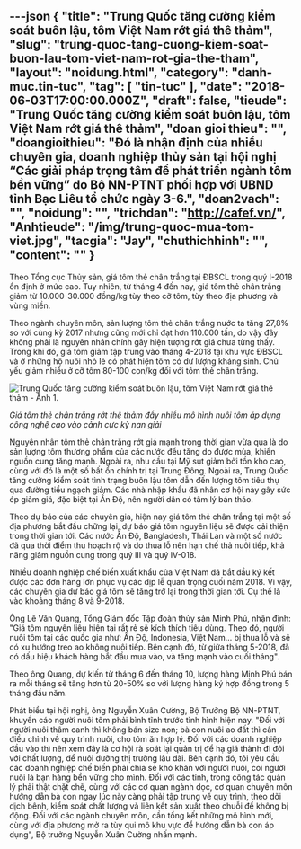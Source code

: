 ---json
{
    "title": "Trung Quốc tăng cường kiểm soát buôn lậu, tôm Việt Nam rớt giá thê thảm",
    "slug": "trung-quoc-tang-cuong-kiem-soat-buon-lau-tom-viet-nam-rot-gia-the-tham",
    "layout": "noidung.html",
    "category": "danh-muc.tin-tuc",
    "tag": [
        "tin-tuc"
    ],
    "date": "2018-06-03T17:00:00.000Z",
    "draft": false,
    "tieude": "Trung Quốc tăng cường kiểm soát buôn lậu, tôm Việt Nam rớt giá thê thảm",
    "doan gioi thieu": "",
    "doangioithieu": "Đó là nhận định của nhiều chuyên gia, doanh nghiệp thủy sản tại hội nghị “Các giải pháp trọng tâm để phát triển ngành tôm bền vững” do Bộ NN-PTNT phối hợp với UBND tỉnh Bạc Liêu tổ chức ngày 3-6.",
    "doan2vach": "",
    "noidung": "",
    "trichdan": "http://cafef.vn/",
    "Anhtieude": "/img/trung-quoc-mua-tom-viet.jpg",
    "tacgia": "Jay",
    "chuthichhinh": "",
    "__content__": ""
}
---
<p><span style="font-size:14px">Theo Tổng cục Thủy sản, gi&aacute; t&ocirc;m thẻ ch&acirc;n trắng tại ĐBSCL trong qu&yacute; I-2018 ổn định ở mức cao. Tuy nhi&ecirc;n, từ th&aacute;ng 4 đến nay, gi&aacute; t&ocirc;m thẻ ch&acirc;n trắng giảm từ 10.000-30.000 đồng/kg t&ugrave;y theo cỡ t&ocirc;m, t&ugrave;y theo địa phương v&agrave; v&ugrave;ng miền.</span></p>

<p><span style="font-size:14px">Theo ng&agrave;nh chuy&ecirc;n m&ocirc;n, sản lượng t&ocirc;m thẻ ch&acirc;n trắng nước ta tăng 27,8% so với c&ugrave;ng kỳ 2017 nhưng cũng mới chỉ đạt hơn 110.000 tấn, do vậy đ&acirc;y kh&ocirc;ng phải l&agrave; nguy&ecirc;n nh&acirc;n ch&iacute;nh g&acirc;y hiện tượng rớt gi&aacute; chưa từng thấy. Trong khi đ&oacute;, gi&aacute; t&ocirc;m giảm tập trung v&agrave;o th&aacute;ng 4-2018 tại khu vực ĐBSCL v&agrave; ở những hộ nu&ocirc;i nhỏ lẻ c&oacute; ph&aacute;t hiện t&ocirc;m c&oacute; dư lượng kh&aacute;ng sinh. Chủ yếu giảm nhiều ở cỡ t&ocirc;m 80-100 con/kg đối với t&ocirc;m thẻ ch&acirc;n trắng.</span></p>

<p><span style="font-size:14px"><img alt="Trung Quốc tăng cường kiểm soát buôn lậu, tôm Việt Nam rớt giá thê thảm - Ảnh 1." id="img_31c3d5f0-6707-11e8-b391-674178564842" src="http://cafefcdn.com/2018/6/3/photo-1-15280141221161641616953.jpg" title="Trung Quốc tăng cường kiểm soát buôn lậu, tôm Việt Nam rớt giá thê thảm - Ảnh 1." /></span></p>

<p><em><span style="font-size:14px">Gi&aacute; t&ocirc;m thẻ ch&acirc;n trắng rớt th&ecirc; thảm đầy nhiều m&ocirc; h&igrave;nh nu&ocirc;i t&ocirc;m &aacute;p dụng c&ocirc;ng nghệ cao v&agrave;o cảnh cực kỳ nan giải</span></em></p>

<p><span style="font-size:14px">Nguy&ecirc;n nh&acirc;n t&ocirc;m thẻ ch&acirc;n trắng rớt gi&aacute; mạnh trong thời gian vừa qua l&agrave; do sản lượng t&ocirc;m thương phẩm của c&aacute;c nước đều tăng do được m&ugrave;a, khiến nguồn cung tăng mạnh. Ngo&agrave;i ra, nhu cầu tại Mỹ sụt giảm bởi tồn kho cao, c&ugrave;ng với đ&oacute; l&agrave; một số bất ổn ch&iacute;nh trị tại Trung Đ&ocirc;ng. Ngo&agrave;i ra, Trung Quốc tăng cường kiểm so&aacute;t t&igrave;nh trạng bu&ocirc;n lậu t&ocirc;m dẫn đến lượng t&ocirc;m ti&ecirc;u thụ qua đường tiểu ngạch giảm. C&aacute;c nh&agrave; nhập khẩu đ&atilde; nh&acirc;n cơ hội n&agrave;y g&acirc;y sức &eacute;p giảm gi&aacute;, đặc biệt tại Ấn Độ, n&ecirc;n người d&acirc;n c&oacute; t&acirc;m l&yacute; b&aacute;n th&aacute;o.</span></p>

<p><span style="font-size:14px">Theo dự b&aacute;o của c&aacute;c chuy&ecirc;n gia, hiện nay gi&aacute; t&ocirc;m thẻ ch&acirc;n trắng tại một số địa phương bắt đầu chững lại, dự b&aacute;o gi&aacute; t&ocirc;m nguy&ecirc;n liệu sẽ được cải thiện trong thời gian tới. C&aacute;c nước Ấn Độ, Bangladesh, Th&aacute;i Lan v&agrave; một số nước đ&atilde; qua thời điểm thu hoạch rộ v&agrave; do thua lỗ n&ecirc;n hạn chế thả nu&ocirc;i tiếp, khả năng giảm nguồn cung trong qu&yacute; III v&agrave; qu&yacute; IV-018.</span></p>

<p><span style="font-size:14px">Nhiều doanh nghiệp chế biến xuất khẩu của Việt Nam đ&atilde; bắt đầu k&yacute; kết được c&aacute;c đơn h&agrave;ng lớn phục vụ c&aacute;c dịp lễ quan trọng cuối năm 2018. V&igrave; vậy, c&aacute;c chuy&ecirc;n gia dự b&aacute;o gi&aacute; t&ocirc;m sẽ tăng trở lại trong thời gian tới. Cụ thể l&agrave; v&agrave;o khoảng th&aacute;ng 8 v&agrave; 9-2018.</span></p>

<p><span style="font-size:14px">&Ocirc;ng<em>&nbsp;</em>L&ecirc; Văn Quang,<strong>&nbsp;</strong>Tổng Gi&aacute;m đốc Tập đo&agrave;n thủy sản Minh Ph&uacute;, nhận định: &quot;Gi&aacute; t&ocirc;m nguy&ecirc;n liệu hiện tại rất rẻ sẽ k&iacute;ch th&iacute;ch ti&ecirc;u d&ugrave;ng. Theo đ&oacute;, người nu&ocirc;i t&ocirc;m tại c&aacute;c quốc gia như: Ấn Độ, Indonesia, Việt Nam&hellip; bị thua lỗ v&agrave; sẽ c&oacute; xu hướng treo ao kh&ocirc;ng nu&ocirc;i tiếp. B&ecirc;n cạnh đ&oacute;, từ giữa th&aacute;ng 5-2018, đ&atilde; c&oacute; dấu hiệu kh&aacute;ch h&agrave;ng bắt đầu mua v&agrave;o, v&agrave; tăng mạnh v&agrave;o cuối th&aacute;ng&quot;.</span></p>

<p><span style="font-size:14px">Theo &ocirc;ng Quang, dự kiến từ th&aacute;ng 6 đến th&aacute;ng 10, lượng h&agrave;ng Minh Ph&uacute; b&aacute;n ra mỗi th&aacute;ng sẽ tăng hơn từ 20-50% so với lượng h&agrave;ng k&yacute; hợp đồng trong 5 th&aacute;ng đầu năm.</span></p>

<p><span style="font-size:14px">Ph&aacute;t biểu tại hội nghị, &ocirc;ng Nguyễn Xu&acirc;n Cường, Bộ Trưởng Bộ NN-PTNT, khuyến c&aacute;o người nu&ocirc;i t&ocirc;m phải b&igrave;nh tĩnh trước t&igrave;nh h&igrave;nh hiện nay. &quot;Đối với người nu&ocirc;i th&acirc;m canh th&igrave; kh&ocirc;ng b&aacute;n size non; b&agrave; con nu&ocirc;i ao đất th&igrave; cần điều chỉnh về quy tr&igrave;nh nu&ocirc;i, cho t&ocirc;m ăn hợp l&yacute;. Đối với c&aacute;c doanh nghiệp đầu v&agrave;o th&igrave; n&ecirc;n xem đ&acirc;y l&agrave; cơ hội r&agrave; so&aacute;t lại quản trị để hạ gi&aacute; th&agrave;nh đi đ&ocirc;i với chất lượng, để nu&ocirc;i dưỡng thị trường l&acirc;u d&agrave;i. B&ecirc;n cạnh đ&oacute;, t&ocirc;i y&ecirc;u cầu c&aacute;c doanh nghiệp chế biến phải chia sẻ kh&oacute; khăn với người nu&ocirc;i, coi người nu&ocirc;i l&agrave; bạn h&agrave;ng bền vững cho m&igrave;nh. Đối với c&aacute;c tỉnh, trong c&ocirc;ng t&aacute;c quản l&yacute; phải thật chặt chẽ, c&ugrave;ng với c&aacute;c cơ quan ng&agrave;nh dọc, cơ quan chuy&ecirc;n m&ocirc;n hướng dẫn b&agrave; con ngay l&uacute;c n&agrave;y c&agrave;ng phải tập trung về quy tr&igrave;nh, theo d&otilde;i dịch b&ecirc;nh, kiểm so&aacute;t chất lượng v&agrave; li&ecirc;n kết sản xuất theo chuỗi để kh&ocirc;ng bị động. Đối với c&aacute;c ng&agrave;nh chuy&ecirc;n m&ocirc;n, cần tổng kết những m&ocirc; h&igrave;nh mới, c&ugrave;ng với địa phương mở ra t&ugrave;y qui m&ocirc; khu vực để hướng dẫn b&agrave; con &aacute;p dụng&quot;, Bộ trưởng Nguyễn Xu&acirc;n Cường nhấn mạnh.</span></p>
